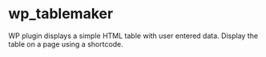 # wp_tablemaker
WP plugin displays a simple HTML table with user entered data. Display the table on a page using a shortcode.
